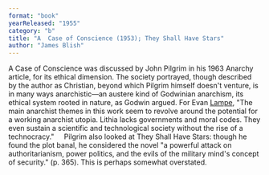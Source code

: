 ```yaml
---
format: "book"
yearReleased: "1955"
category: "b"
title: "A  Case of Conscience (1953); They Shall Have Stars"
author: "James Blish"
---
```

A Case of Conscience was discussed by John Pilgrim in his 1963 Anarchy article, for its ethical dimension. The society portrayed, though described by the author as Christian,  beyond which Pilgrim himself doesn't venture,  is in many ways anarchistic—an austere kind of Godwinian anarchism, its ethical system rooted in nature, as Godwin argued.  For Evan <a href="http://tashqueedagg.wordpress.com/2013/02/01/james-blish-a-case-of-conscience-1958/"> Lampe</a>, "The main anarchist themes in this work seem to revolve around the  potential for a working anarchist utopia. Lithia lacks governments and moral  codes. They even sustain a scientific and technological society without the rise  of a technocracy."
    Pilgrim also looked at They Shall Have Stars: though he found the plot banal, he considered the novel  "a powerful attack on authoritarianism, power politics, and the evils of the military mind's concept of security." (p. 365). This is perhaps somewhat overstated.